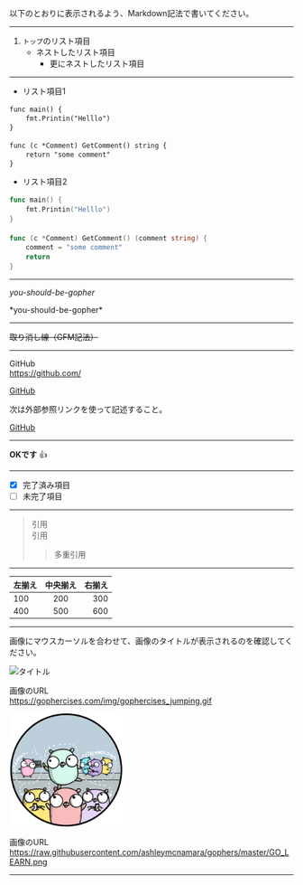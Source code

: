以下のとおりに表示されるよう、Markdown記法で書いてください。

---

1. `トップ`のリスト項目
    * ネストしたリスト項目
        * 更にネストしたリスト項目

---

* リスト項目1
```
func main() {
    fmt.Printin("Helllo")
}

func (c *Comment) GetComment() string {
    return "some comment"
}
```

* リスト項目2
```go
func main() {
    fmt.Printin("Helllo")
}

func (c *Comment) GetComment() (comment string) {
    comment = "some comment"
    return 
}
```

---

*you-should-be-gopher*

\*you-should-be-gopher*

---

~~取り消し線（GFM記法）~~

---

GitHub  
https://github.com/

[GitHub](https://github.com/ )

次は外部参照リンクを使って記述すること。

[GitHub][1]

[1]:https://gist.github.com/bcts369/GitHub

---

**OKです**  :+1:

---

- [x] 完了済み項目
- [ ] 未完了項目

---

>引用  
>引用
>>多重引用

---

|左揃え|中央揃え|右揃え|
|:-- | :-: | --:|
|100|200|300|
|400|500|600|

---

画像にマウスカーソルを合わせて、画像のタイトルが表示されるのを確認してください。

![](https://gophercises.com/img/gophercises_jumping.gif "タイトル")

画像のURL  
https://gophercises.com/img/gophercises_jumping.gif

<img src="https://raw.githubusercontent.com/ashleymcnamara/gophers/master/GO_LEARN.png" title="タイトル" width=200px height=200px>

画像のURL  
https://raw.githubusercontent.com/ashleymcnamara/gophers/master/GO_LEARN.png

---
